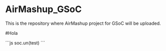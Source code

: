 # AirMashup_GSoC
This is the repository where AirMashup project for GSoC will be uploaded.

#Hola

´´´js 
soc.un(test)
´´´

